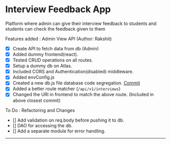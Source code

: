 # Interview Feedback App
Platform where admin can give their interview feedback to students and students can check the feedback given to them

Features added : Admin View API (Author: Rakshit)

- [x]  Create API to fetch data from db (Admin)
- [x]  Added dummy frontend(react).
- [x]  Tested CRUD operations on all routes.
- [x]  Setup a dummy db on Atlas.
- [x]  Included CORS and Authentication(disabled) middleware.
- [x]  Added envConfig.js
- [x]  Created a new db.js file database code segregation.  [Commit](https://github.com/rachitshukla08/interview-feedback-app-group-D/pull/1/commits/91fb89dcc70c376d4531841c5d4ffec1258709c4)
- [x]  Added a better route matcher (`/api/v1/interviews`) 
- [x]  Changed the URI in frontend to match the above route. (Included in above closest commit)

To Do : Refactoring and Changes

- []  Add validation on req.body before pushing it to db.
- []  DAO for accessing the db.
- []  Add a separate module for error handling.


---

